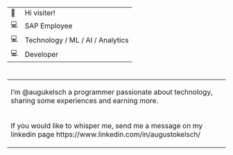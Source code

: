 <html>
<head>
<h2>
  <table>
  <tr><td>👋</td><td> Hi visiter!</td></tr>
      <tr><td>&#128187;</td><td>SAP Employee</td></tr>
          <tr><td>&#128187;</td><td>Technology / ML / AI / Analytics</td></tr>
            <tr><td>&#128187;</td><td>Developer</td></tr>
  </table>
<h2>
</head>
<body>
<h1>
<table>
<tr>
<td>
<p>I’m @augukelsch a programmer passionate about technology, sharing some experiences and earning more.</p>
</td>
</tr>
<tr>
<td>
<p>If you would like to whisper me, send me a message  on  my linkedin page  https://www.linkedin.com/in/augustokelsch/</p>
</td>
</h1>
</tr>
</table>
<!---
augukelsch/augukelsch is a ✨ special ✨ repository because its `README.md` (this file) appears on your GitHub profile.
You can click the Preview link to take a look at your changes.
--->
</body>
</html>
